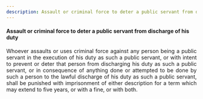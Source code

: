 ```yaml
---
description: Assault or criminal force to deter a public servant from discharge of his duty
---
```


#### Assault or criminal force to deter a public servant from discharge of his duty
<div style="text-align: justify">

Whoever assaults or uses criminal force against any person being a public servant in the execution of his duty as such a public servant, or with intent to prevent or deter that person from discharging his duty as such a public servant, or in consequence of anything done or attempted to be done by such a person to the lawful discharge of his duty as such a public servant, shall be punished with imprisonment of either description for a term which may extend to five years, or with a fine, or with both.

</div>
